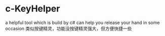 # c-KeyHelper
a helpful tool which is build by c# can help you release your hand in some  occasion 类似按键精灵，功能没按键精灵强大，但方便快捷一些
